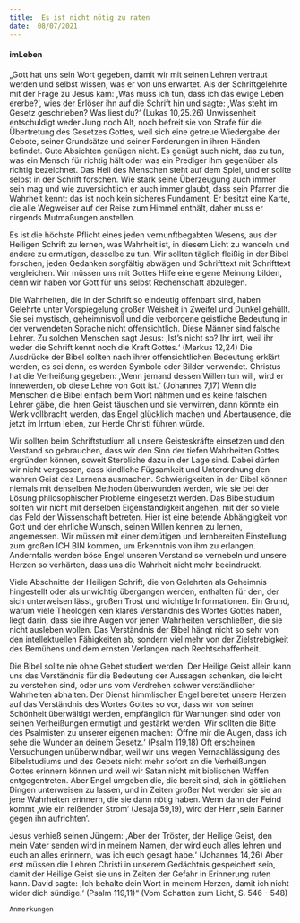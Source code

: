 ```yaml
---
title:  Es ist nicht nötig zu raten
date:  08/07/2021
---
```


#### imLeben

„Gott hat uns sein Wort gegeben, damit wir mit seinen Lehren vertraut werden und selbst wissen, was er von uns erwartet. Als der Schriftgelehrte mit der Frage zu Jesus kam: ,Was muss ich tun, dass ich das ewige Leben ererbe?‘, wies der Erlöser ihn auf die Schrift hin und sagte: ,Was steht im Gesetz geschrieben? Was liest du?‘ (Lukas 10,25.26) Unwissenheit entschuldigt weder Jung noch Alt, noch befreit sie von Strafe für die Übertretung des Gesetzes Gottes, weil sich eine getreue Wiedergabe der Gebote, seiner Grundsätze und seiner Forderungen in ihren Händen befindet. Gute Absichten genügen nicht. Es genügt auch nicht, das zu tun, was ein Mensch für richtig hält oder was ein Prediger ihm gegenüber als richtig bezeichnet. Das Heil des Menschen steht auf dem Spiel, und er sollte selbst in der Schrift forschen. Wie stark seine Überzeugung auch immer sein mag und wie zuversichtlich er auch immer glaubt, dass sein Pfarrer die Wahrheit kennt: das ist noch kein sicheres Fundament. Er besitzt eine Karte, die alle Wegweiser auf der Reise zum Himmel enthält, daher muss er nirgends Mutmaßungen anstellen.

Es ist die höchste Pflicht eines jeden vernunftbegabten Wesens, aus der Heiligen Schrift zu lernen, was Wahrheit ist, in diesem Licht zu wandeln und andere zu ermutigen, dasselbe zu tun. Wir sollten täglich fleißig in der Bibel forschen, jeden Gedanken sorgfältig abwägen und Schrifttext mit Schrifttext vergleichen. Wir müssen uns mit Gottes Hilfe eine eigene Meinung bilden, denn wir haben vor Gott für uns selbst Rechenschaft abzulegen.

Die Wahrheiten, die in der Schrift so eindeutig offenbart sind, haben Gelehrte unter Vorspiegelung großer Weisheit in Zweifel und Dunkel gehüllt. Sie sei mystisch, geheimnisvoll und die verborgene geistliche Bedeutung in der verwendeten Sprache nicht offensichtlich. Diese Männer sind falsche Lehrer. Zu solchen Menschen sagt Jesus: ,Ist’s nicht so? Ihr irrt, weil ihr weder die Schrift kennt noch die Kraft Gottes.‘ (Markus 12,24) Die Ausdrücke der Bibel sollten nach ihrer offensichtlichen Bedeutung erklärt werden, es sei denn, es werden Symbole oder Bilder verwendet. Christus hat die Verheißung gegeben: ,Wenn jemand dessen Willen tun will, wird er innewerden, ob diese Lehre von Gott ist.‘ (Johannes 7,17) Wenn die Menschen die Bibel einfach beim Wort nähmen und es keine falschen Lehrer gäbe, die ihren Geist täuschen und sie verwirren, dann könnte ein Werk vollbracht werden, das Engel glücklich machen und Abertausende, die jetzt im Irrtum leben, zur Herde Christi führen würde.

Wir sollten beim Schriftstudium all unsere Geisteskräfte einsetzen und den Verstand so gebrauchen, dass wir den Sinn der tiefen Wahrheiten Gottes ergründen können, soweit Sterbliche dazu in der Lage sind. Dabei dürfen wir nicht vergessen, dass kindliche Fügsamkeit und Unterordnung den wahren Geist des Lernens ausmachen. Schwierigkeiten in der Bibel können niemals mit denselben Methoden überwunden werden, wie sie bei der Lösung philosophischer Probleme eingesetzt werden. Das Bibelstudium sollten wir nicht mit derselben Eigenständigkeit angehen, mit der so viele das Feld der Wissenschaft betreten. Hier ist eine betende Abhängigkeit von Gott und der ehrliche Wunsch, seinen Willen kennen zu lernen, angemessen. Wir müssen mit einer demütigen und lernbereiten Einstellung zum großen ICH BIN kommen, um Erkenntnis von ihm zu erlangen. Andernfalls werden böse Engel unseren Verstand so vernebeln und unsere Herzen so verhärten, dass uns die Wahrheit nicht mehr beeindruckt.

Viele Abschnitte der Heiligen Schrift, die von Gelehrten als Geheimnis hingestellt oder als unwichtig übergangen werden, enthalten für den, der sich unterweisen lässt, großen Trost und wichtige Informationen. Ein Grund, warum viele Theologen kein klares Verständnis des Wortes Gottes haben, liegt darin, dass sie ihre Augen vor jenen Wahrheiten verschließen, die sie nicht ausleben wollen. Das Verständnis der Bibel hängt nicht so sehr von den intellektuellen Fähigkeiten ab, sondern viel mehr von der Zielstrebigkeit des Bemühens und dem ernsten Verlangen nach Rechtschaffenheit.

Die Bibel sollte nie ohne Gebet studiert werden. Der Heilige Geist allein kann uns das Verständnis für die Bedeutung der Aussagen schenken, die leicht zu verstehen sind, oder uns vom Verdrehen schwer verständlicher Wahrheiten abhalten. Der Dienst himmlischer Engel bereitet unsere Herzen auf das Verständnis des Wortes Gottes so vor, dass wir von seiner Schönheit überwältigt werden, empfänglich für Warnungen sind oder von seinen Verheißungen ermutigt und gestärkt werden. Wir sollten die Bitte des Psalmisten zu unserer eigenen machen: ,Öffne mir die Augen, dass ich sehe die Wunder an deinem Gesetz.‘ (Psalm 119,18) Oft erscheinen Versuchungen unüberwindbar, weil wir uns wegen Vernachlässigung des Bibelstudiums und des Gebets nicht mehr sofort an die Verheißungen Gottes erinnern können und weil wir Satan nicht mit biblischen Waffen entgegentreten. Aber Engel umgeben die, die bereit sind, sich in göttlichen Dingen unterweisen zu lassen, und in Zeiten großer Not werden sie sie an jene Wahrheiten erinnern, die sie dann nötig haben. Wenn dann der Feind kommt ,wie ein reißender Strom‘ (Jesaja 59,19), wird der Herr ,sein Banner gegen ihn aufrichten‘.

Jesus verhieß seinen Jüngern: ,Aber der Tröster, der Heilige Geist, den mein Vater senden wird in meinem Namen, der wird euch alles lehren und euch an alles erinnern, was ich euch gesagt habe.‘ (Johannes 14,26) Aber erst müssen die Lehren Christi in unserem Gedächtnis gespeichert sein, damit der Heilige Geist sie uns in Zeiten der Gefahr in Erinnerung rufen kann. David sagte: ,Ich behalte dein Wort in meinem Herzen, damit ich nicht wider dich sündige.‘ (Psalm 119,11)“ (Vom Schatten zum Licht, S. 546 - 548)


`Anmerkungen`
